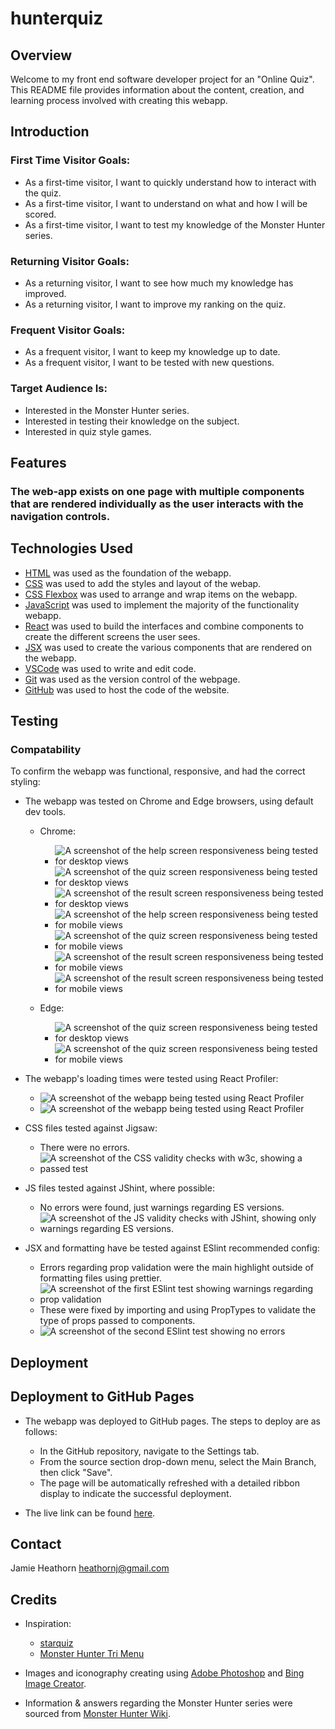 # hunterquiz

## Overview

Welcome to my front end software developer project for an "Online Quiz". This README file provides information about the content, creation, and learning process involved with creating this webapp.

## Introduction

### First Time Visitor Goals:

- As a first-time visitor, I want to quickly understand how to interact with the quiz.
- As a first-time visitor, I want to understand on what and how I will be scored.
- As a first-time visitor, I want to test my knowledge of the Monster Hunter series.

### Returning Visitor Goals:

- As a returning visitor, I want to see how much my knowledge has improved.
- As a returning visitor, I want to improve my ranking on the quiz.

### Frequent Visitor Goals:

- As a frequent visitor, I want to keep my knowledge up to date.
- As a frequent visitor, I want to be tested with new questions.

### Target Audience Is:

- Interested in the Monster Hunter series.
- Interested in testing their knowledge on the subject.
- Interested in quiz style games.

## Features

### The web-app exists on one page with multiple components that are rendered individually as the user interacts with the navigation controls.

## Technologies Used

- [HTML](https://developer.mozilla.org/en-US/docs/Web/HTML) was used as the foundation of the webapp.
- [CSS](https://developer.mozilla.org/en-US/docs/Web/CSS) was used to add the styles and layout of the webap.
- [CSS Flexbox](https://developer.mozilla.org/en-US/docs/Learn/CSS/CSS_layout/Flexbox) was used to arrange and wrap items on the webapp.
- [JavaScript](https://developer.mozilla.org/en-US/docs/Web/JavaScript) was used to implement the majority of the functionality webapp.
- [React](https://react.dev/reference/react) was used to build the interfaces and combine components to create the different screens the user sees.
- [JSX](https://react.dev/learn/writing-markup-with-jsx) was used to create the various components that are rendered on the webapp.
- [VSCode](https://code.visualstudio.com/) was used to write and edit code.
- [Git](https://git-scm.com/) was used as the version control of the webpage.
- [GitHub](https://github.com/) was used to host the code of the website.

## Testing

### Compatability

To confirm the webapp was functional, responsive, and had the correct styling:

- The webapp was tested on Chrome and Edge browsers, using default dev tools.

  - Chrome:

    - ![A screenshot of the help screen responsiveness being tested for desktop views](./src/images/screenshots/1920x-chrome-help-test.png)
    - ![A screenshot of the quiz screen responsiveness being tested for desktop views](./src/images/screenshots/1920x-chrome-quiz-test.png)
    - ![A screenshot of the result screen responsiveness being tested for desktop views](./src/images/screenshots/1920x-chrome-result-test.png)
    - ![A screenshot of the help screen responsiveness being tested for mobile views](./src/images/screenshots/iphone12-chrome-help-test.png)
    - ![A screenshot of the quiz screen responsiveness being tested for mobile views](./src/images/screenshots/iphone12-chrome-quiz-test.png)
    - ![A screenshot of the result screen responsiveness being tested for mobile views](./src/images/screenshots/iphone12-chrome-result-test.png)
    - ![A screenshot of the result screen responsiveness being tested for mobile views](./src/images/screenshots/iphone12-chrome-result-fix-test.png)

  - Edge:

    - ![A screenshot of the quiz screen responsiveness being tested for desktop views](./src/images/screenshots/monitor-edge-quiz-test.png)
    - ![A screenshot of the quiz screen responsiveness being tested for mobile views](./src/images/screenshots/mobile-edge-quiz-test.png)

- The webapp's loading times were tested using React Profiler:

  - ![A screenshot of the webapp being tested using React Profiler](./src/images/screenshots/profiler-01.png)
  - ![A screenshot of the webapp being tested using React Profiler](./src/images/screenshots/profiler-02.png)

- CSS files tested against Jigsaw:

  - There were no errors.
  - ![A screenshot of the CSS validity checks with w3c, showing a passed test](./src/images/screenshots/css-test.png)

- JS files tested against JShint, where possible:

  - No errors were found, just warnings regarding ES versions.
  - ![A screenshot of the JS validity checks with JShint, showing only warnings regarding ES versions.](./src/images/screenshots/jshint-test.png)

- JSX and formatting have be tested against ESlint recommended config:

  - Errors regarding prop validation were the main highlight outside of formatting files using prettier.
  - ![A screenshot of the first ESlint test showing warnings regarding prop validation](./src/images/screenshots/eslint-test.png)
  - These were fixed by importing and using PropTypes to validate the type of props passed to components.
  - ![A screenshot of the second ESlint test showing no errors](./src/images/screenshots/eslint-result.png)

## Deployment

## Deployment to GitHub Pages

- The webapp was deployed to GitHub pages. The steps to deploy are as follows:

  - In the GitHub repository, navigate to the Settings tab.
  - From the source section drop-down menu, select the Main Branch, then click "Save".
  - The page will be automatically refreshed with a detailed ribbon display to indicate the successful deployment.

- The live link can be found [here](pagesLink).

## Contact

Jamie Heathorn
[heathornj@gmail.com](mailto:heathornj@gmail.com)

## Credits

- Inspiration:

  - [starquiz](https://allwrightben.github.io/starquiz/)
  - [Monster Hunter Tri Menu](https://www.nintendo.com/eu/media/images/08_content_images/support_6/nintendo_3ds_20/3ds_monsterhunter3ultimatedatatransfer/3DS_MonsterHunter3Ultimate_DTP_enGB_02_image950w.png)

- Images and iconography creating using [Adobe Photoshop](https://www.adobe.com/uk/products/photoshop.html) and [Bing Image Creator](https://www.bing.com/images/create).

- Information & answers regarding the Monster Hunter series were sourced from [Monster Hunter Wiki](https://monsterhunter.fandom.com/wiki/Monster_Hunter_Wiki).
